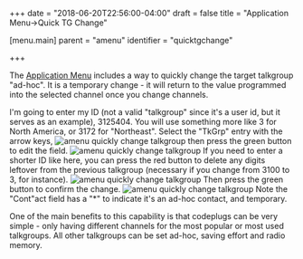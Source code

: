 +++
date = "2018-06-20T22:56:00-04:00"
draft = false
title = "Application Menu->Quick TG Change"

[menu.main]
parent = "amenu"
identifier = "quicktgchange"

+++

The [Application Menu](..) includes a way to quickly change the target talkgroup "ad-hoc". It is a temporary change - it will return to the value programmed into the selected channel once you change channels. 

I'm going to enter my ID (not a valid "talkgroup" since it's a user id, but it serves as an example), 3125404. You will use something more like 3 for North America, or 3172 for "Northeast".
Select the "TkGrp" entry with the arrow keys, 
![amenu quickly change talkgroup](amenu_change_tg.bmp)
then press the green button to edit the field.
![amenu quickly change talkgroup](amenu_change_tg_2.bmp)
If you need to enter a shorter ID like here, you can press the red button to delete any digits leftover from the previous talkgroup (necessary if you change from 3100 to 3, for instance).
![amenu quickly change talkgroup](amenu_change_tg_3.bmp)
Then press the green button to confirm the change.
![amenu quickly change talkgroup](amenu_change_tg_4.bmp)
Note the "Cont"act field has a "*" to indicate it's an ad-hoc contact, and temporary.


One of the main benefits to this capability is that codeplugs can be very simple - only having different channels for the most popular or most used talkgroups. All other talkgroups can be set ad-hoc, saving effort and radio memory.
